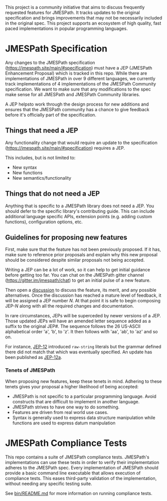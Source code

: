 This project is a community initiative that aims to discuss frequently requested features for JMESPath.
It tracks updates to the original specification and brings improvements that may not be necessarily included in the original spec.
This project supports an ecosystem of high quality, fast paced implementations in popular programming languages.

# JMESPath Specification

Any changes to the JMESPath specification
(https://jmespath.site/main/#specification) must have a JEP (JMESPath Enhancement Proposal) which is tracked in this repo. While there are implementations of JMESPath in over 9 different languages, we currently track implementations of 4 implementations of the JMESPath Community specification. We want to make sure that any modifications to the spec make sense for all JMESPath and JMESPath Community libraries.

A JEP helpsto work through the design process for new additions and ensures that the JMESPath community has a chance to give feedback before it's officially part of the specification.

## Things that need a JEP

Any functionality change that would require an update to the specification
(https://jmespath.site/main/#specification) requires a JEP.

This includes, but is not limited to:

* New syntax
* New functions
* New semantics/functionality

## Things that do not need a JEP

Anything that is specific to a JMESPath library does not need a JEP. You should defer to the specific library's contributing guide. This can include
additional language specific APIs, extension points (e.g. adding custom functions), configuration options, etc.

## Guidelines for proposing new features

First, make sure that the feature has not been previously proposed. If it has, make sure to reference prior proposals and explain why this new
proposal should be considered despite similar proposals not being accepted.

Writing a JEP can be a lot of work, so it can help to get initial guidance before getting too far. You can chat on the JMESPath gitter channel
(https://gitter.im/jmespath/chat) to get an initial pulse of a new feature.

Then open a [discussion](https://github.com/jmespath-community/jmespath.spec/discussions) to discuss the feature, its merit, and any possible alternatives.
Once the discussion has reached a mature level of feedback, it will be assigned a JEP number _N_.
At that point it is safe to begin composing JEP-_N_ along with all the required changes and documentation.

In rare circumstances, JEPs will be superceded by newer versions of a JEP. Those
updated JEPs will have an amended letter sequence added as a suffix to the original JEP#.
The sequence follows the 26 US-ASCII alphabetical order 'a', 'b', to 'z'. It then follows with
'aa', 'ab', to 'az' and so on.

For instance, [JEP-12](./jep-012-raw-string-literals.md) introduced `raw-string`
literals but the grammar defined there did not match that which was eventually specified. An update has been published as
[JEP-12a](./jep-012a-raw-string-literals.md).

### Tenets of JMESPath

When proposing new features, keep these tenets in mind. Adhering to these tenets gives your proposal a higher likelihood of being accepted:

* JMESPath is not specific to a particular programming language. Avoid constructs that are difficult to implement in another language.
* JMESPath strives to have one way to do something.
* Features are driven from real world use cases.
* Syntax is generally used to express data structure manipulation while functions are used to express datum manipulation

# JMESPath Compliance Tests

This repo contains a suite of JMESPath compliance tests. JMESPath's implementations can use these tests in order to verify their implementation
adheres to the JMESPath spec. Every implementation of JMESPath should provide a basic command line executable that allows execution of compliance
tests. This eases third-party validation of the implementation, without needing any specific testing suite.

See [bin/README.md](bin/README.md) for more information on running compliance tests.
